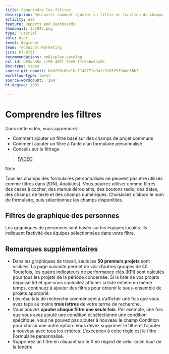 ```yaml
---
title: Comprendre les filtres
description: Découvrez comment ajouter un filtre en fonction de champs de projet communs et comment ajouter un filtre à l’aide d’un formulaire personnalisé, le tout dans [!UICONTROL Analytique améliorée].
activity: use
feature: Reports and Dashboards
thumbnail: 335043.png
type: Tutorial
role: User
level: Beginner
team: Technical Marketing
jira: KT-8721
recommendations: noDisplay,catalog
exl-id: b63ab88a-c196-489f-92e8-ffe94be6aa2b
doc-type: video
source-git-commit: bbdf99c6bc1be714077fd94fc3f8325394de36b3
workflow-type: tm+mt
source-wordcount: '264'
ht-degree: 100%

---
```


# Comprendre les filtres

Dans cette vidéo, vous apprendrez :

* Comment ajouter un filtre basé sur des champs de projet communs
* Comment ajouter un filtre à l’aide d’un formulaire personnalisé
* Conseils sur le filtrage

>[!VIDEO](https://video.tv.adobe.com/v/335043/?quality=12&learn=on&enablevpops=1)

>[!NOTE]
>
>Tous les champs des formulaires personnalisés ne peuvent pas être utilisés comme filtres dans [!DNL Analytics]. Vous pourrez utiliser comme filtres des cases à cocher, des menus déroulants, des boutons radio, des dates, des champs de texte et des champs numériques. Choisissez d’abord le nom du formulaire, puis sélectionnez les champs disponibles.

## Filtres de graphique des personnes

Les graphiques de personnes sont basés sur les équipes locales. Ils indiquent l’activité des équipes sélectionnées dans votre filtre.

## Remarques supplémentaires

* Dans les graphiques de travail, seuls les **50 premiers projets** sont visibles. La page suivante permet de voir d’autres groupes de 50. Toutefois, les quatre indicateurs de performance clés (KPI) sont calculés pour tous les projets de la période concernée. Si la liste de vos projets dépasse 50 et que vous souhaitez afficher la liste entière en même temps, continuez à ajouter des filtres pour obtenir le sous-ensemble de projets approprié.
* Les résultats de recherche commencent à s’afficher une fois que vous avez tapé au moins **trois lettres** de votre terme de recherche.
* Vous pouvez **ajouter chaque filtre une seule fois**. Par exemple, une fois que vous avez ajouté une condition et sélectionné une condition spécifique, vous ne pouvez pas ajouter à nouveau le champ Condition pour choisir une autre option. Vous devez supprimer le filtre et l’ajouter à nouveau avec tous les critères. L’exception à cette règle est le filtre Formulaire personnalisé.
* Supprimez un filtre en cliquant sur le X en regard de celui-ci en haut de la fenêtre.
